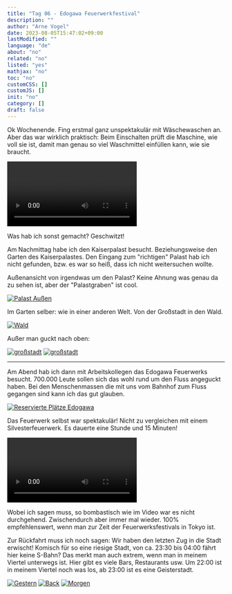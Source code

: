 ```yaml
---
title: "Tag 06 - Edogawa Feuerwerkfestival"
description: ""
author: "Arne Vogel"
date: 2023-08-05T15:47:02+09:00
lastModified: ""
language: "de"
about: "no"
related: "no"
listed: "yes"
mathjax: "no"
toc: "no"
customCSS: []
customJS: []
init: "no"
category: []
draft: false
---
```


Ok Wochenende.
Fing erstmal ganz unspektakulär mit Wäschewaschen an.
Aber das war wirklich praktisch: Beim Einschalten prüft die Maschine, wie voll sie ist, damit man genau so viel Waschmittel einfüllen kann, wie sie braucht.

<video controls src="waschmaschiene.mp4"></video>

Was hab ich sonst gemacht?
Geschwitzt!


Am Nachmittag habe ich den Kaiserpalast besucht.
Beziehungsweise den Garten des Kaiserpalastes.
Den Eingang zum "richtigen" Palast hab ich nicht gefunden, bzw. es war so heiß, dass ich nicht weitersuchen wollte.

Außenansicht von irgendwas um den Palast?
Keine Ahnung was genau da zu sehen ist, aber der "Palastgraben" ist cool.

[![Palast Außen](palast-außen-small.jpg)](palast-außen.jpg)

Im Garten selber: wie in einer anderen Welt.
Von der Großstadt in den Wald.

[![Wald](wald-small.jpg)](wald.jpg)

Außer man guckt nach oben:

[![großstadt](großstadt-small.jpg)](großstadt.jpg)
[![großstadt](großstadt2-small.jpg)](großstadt2.jpg)

---

Am Abend hab ich dann mit Arbeitskollegen das Edogawa Feuerwerks besucht.
700.000 Leute sollen sich das wohl rund um den Fluss angeguckt haben.
Bei den Menschenmassen die mit uns vom Bahnhof zum Fluss gegangen sind kann ich das gut glauben.

[![Reservierte Plätze Edogawa](ankunft-small.jpg)](ankunft.jpg)


Das Feuerwerk selbst war spektakulär!
Nicht zu vergleichen mit einem Silvesterfeuerwerk.
Es dauerte eine Stunde und 15 Minuten!

<video controls src="edogawa-feuerwerk.mp4"></video>

Wobei ich sagen muss, so bombastisch wie im Video war es nicht durchgehend.
Zwischendurch aber immer mal wieder.
100% empfehlenswert, wenn man zur Zeit der Feuerwerksfestivals in Tokyo ist.

Zur Rückfahrt muss ich noch sagen: Wir haben den letzten Zug in die Stadt erwischt!
Komisch für so eine riesige Stadt, von ca. 23:30 bis 04:00 fährt hier keine S-Bahn?
Das merkt man auch extrem, wenn man in meinem Viertel unterwegs ist.
Hier gibt es viele Bars, Restaurants usw.
Um 22:00 ist in meinem Viertel noch was los, ab 23:00 ist es eine Geisterstadt.


[![Gestern](../left.png)](../tag-05) [![Back](../back.png)](..) [![Morgen](../right.png)](../tag-07)
